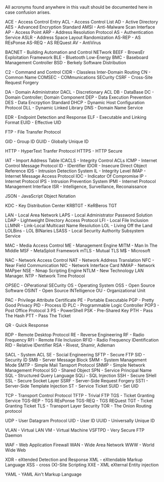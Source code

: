 All acronyms found anywhere in this vault should be documented here in case confusion arises. 

ACE - Access Control Entry
ACL - Access Control List
AD - Active Directory
AES - Advanced Encryption Standard
AMSI - Anti-Malware Scan Interface
AP - Access Point
ARP - Address Resolution Protocol
AS - Authentication Service
ASLR - Address Space Layout Randomization
AS-REP - AS REsPonse
AS-REQ - AS REQuest
AV - AntiVirus

BACNET - Building Automation and Control NETwork
BEEF - BrowsEr Exploitation Framework
BLE - Bluetooth Low-Energy
BMC - Baseboard Management Controller
BSD - Berkely Software Distribution

C2 - Command and Control
CIDR - Classless Inter-Domain Routing
CN - Common Name
COMSEC - COMmunications SECurity
CSRF - Cross-Site Request Forgery

DA - Domain Administrator
DACL - Discretionary ACL
DB - DataBase
DC - Domain Controller; Domain Component
DEP - Data Execution Prevention
DES - Data Encrpytion Standard
DHCP - Dynamic Host Configuration Protocol
DLL - Dynamic Linked Library
DNS - Domain Name Service

EDR - Endpoint Detection and Response
ELF - Executable and Linking Format
EUID - Effective UID

FTP - File Transfer Protocol

GID - Group ID
GUID - Globally Unique ID

HTTP - HyperText Tranfer Protocol
HTTPS - HTTP Secure

IAT - Import Address Table
ICACLS - Integrity Control ACLs
ICMP - Internet Control Message Protocol
ID - IDentifier
IDOR - Insecure Direct Object Reference
IDS - Intrusion Detection System
IL - Integrity Level
IMAP - Internet Message Access Protocol
IOC - Indicator Of Compromise
IP - Internet Protocol
IPS - Intrusion Prevention System
IPMI - Internet Protocol Management Interface
ISR - Intelligence, Surveillance, Reconaissance

JSON - JavaScript Object Notation

KDC - Key Distribution Center
KRBTGT - KeRBeros TGT

LAN - Local Area Network
LAPS - Local Administrator Password Solution
LDAP - Lightweight Directory Access Protocol
LFI - Local File Inclusion
LLMNR - Link-Local Multicast Name Resolution
LOL - Living Off the Land
LOLBins - LOL BINaries
LSASS - Local Security Authority Subsystem Service

MAC - Media Access Control
ME - Management Engine
MITM - Man In The Middle
MSF - MetaSploit Framework
mTLS - Mutual TLS
M$ - Microsoft

NAC - Network Access Control
NAT - Network Address Translation
NFC - Near Field Communication
NIC - Network Interface Card
NMAP - Network MAPper
NSE - Nmap Scripting Engine
NTLM - New Technology LAN Manager. 
NTP - Network Time Protocol

OPSEC - OPerational SECurity
OS - Operating System
OSS - Open Source Software
OSINT - Open Source INTelligence
OU - Organizational Unit

PAC - Privilege Attribute Certificate
PE - Portable Executable
PGP - Pretty Good Privacy
PID - Process ID
PLC - Programmable Logic Controller
POP3 - Post Office Protocol 3
PS - PowerShell
PSK - Pre-Shared Key
PTH - Pass The Hash
PTT - Pass The Ticket

QR - Quick Response

RDP - Remote Desktop Protocol
RE - Reverse Engineering
RF - Radio Frequency
RFI - Remote File Inclusion
RFID - Radio Frequency IDentification
RID - Relative IDentifier
RSA - Rivest, Shamir, Adleman

SACL - System ACL
SE - Social Engineering
SFTP - Secure FTP
SID - Security ID
SMB - Server Message Block
SMM - System Management Mode
SMTP - Simple Mail Tansport Protocol
SNMP - Simple Network Management Protocol
SO - Shared Object
SPN - Service Principal Name
SQL - Structured Query Language
SQLi - SQL Injection
SSH - Secure SHell
SSL - Secure Socket Layer
SSRF - Server-Side Request Forgery
SSTI - Server-Side Template Injection
ST - Service Ticket
SUID - Set UID

TCP - Transport Control Protocol
TFTP - Trivial FTP
TGS - Ticket Granting Service
TGS-REP - TGS REsPonse
TGS-REQ - TGS REQuest
TGT - Ticket Granting Ticket
TLS - Transport Layer Security
TOR - The Onion Routing protocol

UDP - User Datagram Protocol
UID - User ID
UUID - Universally Unique ID

VLAN - Virtual LAN
VM - Virtual Machine
VSFTPD - Very Secure FTP Daemon

WAF - Web Application Firewall
WAN - Wide Area Network
WWW - World Wide Web

XDR - eXtended Detection and Response
XML - eXtendable Markup Language
XSS - cross (X)-Site Scripting
XXE - XML eXternal Entity injection

YAML - YAML Ain't Markup Language